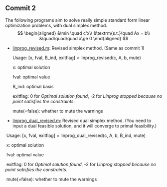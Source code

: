 ## Commit 2

The following programs aim to solve really simple standard form linear optimization problems, with dual simplex method.
$$
\begin{aligned}
&\min \quad c'x\\
&\textrm{s.t.}\quad  Ax = b\\
&\quad\quad\quad x\ge 0
\end{aligned}
$$


- [linprog_revised.m](linprog_revised.m): Revised simplex method. (Same as commit 1)

  Usage: [x, fval, B_ind, exitflag] = linprog_revised(c, A, b, mute)

  x: optimal solution

  fval: optimal value

  B_ind: optimal basis

  exitflag: 0 for *Optimal solution found*, -2 for *Linprog stopped because no point satisfies the constraints*.

  mute(=false): whether to mute the warnings

- [linprog_dual_revised.m](linprog_dual_revised.m): Revised dual simplex method.  (You need to input a dual feasible solution, and it will converge to primal feasibility.)

​		Usage: [x, fval, exitflag] = linprog_dual_revised(c, A, b, B_ind, mute)

​		x: optimal solution

​		fval: optimal value

​		exitflag: 0 for *Optimal solution found*, -2 for *Linprog stopped because no point satisfies the constraints*.

​		mute(=false): whether to mute the warnings



